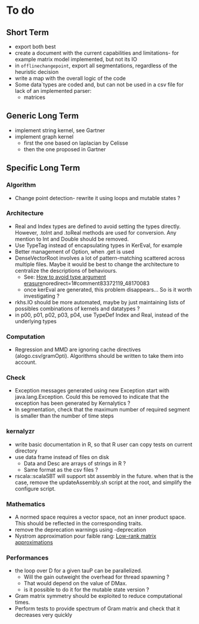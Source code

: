 # To do

## Short Term

- export both best
- create a document with the current capabilities and limitations- for example matrix model implemented, but not its IO
- in `offlinechangepoint`, export all segmentations, regardless of the heuristic decision
- write a map with the overall logic of the code
- Some data`types are coded and, but can not be used in a csv file for lack of an implemented parser:
  - matrices

## Generic Long Term

- implement string kernel, see Gartner
- implement graph kernel
  - first the one based on laplacian by Celisse
  - then the one proposed in Gartner
  
## Specific Long Term

### Algorithm

- Change point detection- rewrite it using loops and mutable states ?

### Architecture

- Real and Index types are defined to avoid setting the types directly. However, .toInt and .toReal methods are used for conversion. Any mention to Int and Double should be removed.
- Use TypeTag instead of encapsulating types in KerEval, for example
- Better management of Option, when .get is used
- DenseVectorRoot involves a lot of pattern-matching scattered across multiple files. Maybe it would be best to change the architecture to centralize the descriptions of behaviours.
  - See: [How to avoid type argument erasure](https://stackoverflow.com/questions/48169051/how-to-avoid-type-argument-erasure/48170083?)noredirect=1#comment83372119_48170083
  - once kerEval are generated, this problem disappears... So is it worth investigating ?
- rkhs.IO should be more automated, maybe by just maintaining lists of possibles combinations of kernels and datatypes ?
- in p00, p01, p02, p03, p04, use TypeDef Index and Real, instead of the underlying types

### Computation

- Regression and MMD are ignoring cache directives (alogo.csv/gramOpti). Algorithms should be written to take them into account.

### Check

- Exception messages generated using new Exception start with java.lang.Exception. Could this be removed to indicate that the exception has been generated by Kernalytics ?
- In segmentation, check that the maximum number of required segment is smaller than the number of time steps

### kernalyzr

- write basic documentation in R, so that R user can copy tests on current directory
- use data frame instead of files on disk
  - Data and Desc are arrays of strings in R ?
  - Same format as the csv files ?
- rscala::scalaSBT will support sbt assembly in the future. when that is the case, remove the updateAssembly.sh script at the root, and simplify the configure script.

### Mathematics

- A normed space requires a vector space, not an inner product space. This should be reflected in the corresponding traits.
- remove the deprecation warnings using -deprecation
- Nystrom approximation pour faible rang: [Low-rank matrix approximations](https://en.wikipedia.org/wiki/Low-rank_matrix_approximations)

### Performances

- the loop over D for a given tauP can be parallelized.
  - Will the gain outweight the overhead for thread spawning ?
  - That would depend on the value of DMax.
  - is it possible to do it for the mutable state version ?
- Gram matrix symmetry should be exploited to reduce computational times.
- Perform tests to provide spectrum of Gram matrix and check that it decreases very quickly
